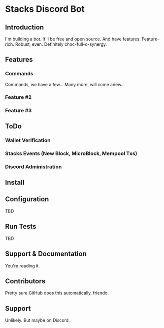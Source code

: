 # Stacks Discord Bot

## Introduction

I'm building a bot. It'll be free and open source.
And have features. Feature-rich. Robust, even.
Definitely choc-full-o-synergy.

## Features

### **Commands**

Commands, we have a few...
Many more, will come anew...

### **Feature #2**

### **Feature #3**

## ToDo

### Wallet Verification

### Stacks Events (New Block, MicroBlock, Mempool Txs)

### Discord Administration

## Install

## Configuration

TBD

## Run Tests

TBD

## Support & Documentation

You're reading it.

## Contributors

Pretty sure GitHub does this automatically, friendo.

## Support

Unlikely. But maybe on Discord.
